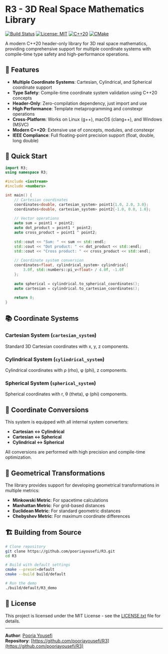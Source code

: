 # R3 - 3D Real Space Mathematics Library

[![Build Status](https://github.com/pooriayousefi/R3/actions/workflows/ci.yml/badge.svg)](https://github.com/pooriayousefi/R3/actions/workflows/ci.yml)
[![License: MIT](https://img.shields.io/badge/License-MIT-yellow.svg)](https://opensource.org/licenses/MIT)
[![C++20](https://img.shields.io/badge/C%2B%2B-20-blue.svg)](https://en.wikipedia.org/wiki/C%2B%2B20)
[![CMake](https://img.shields.io/badge/CMake-3.20%2B-green.svg)](https://cmake.org/)

A modern C++20 header-only library for 3D real space mathematics, providing comprehensive support for multiple coordinate systems with compile-time type safety and high-performance operations.

## 🚀 Features

- **Multiple Coordinate Systems**: Cartesian, Cylindrical, and Spherical coordinate support
- **Type Safety**: Compile-time coordinate system validation using C++20 concepts
- **Header-Only**: Zero-compilation dependency, just import and use
- **High Performance**: Template metaprogramming and constexpr operations
- **Cross-Platform**: Works on Linux (g++), macOS (clang++), and Windows (MSVC)
- **Modern C++20**: Extensive use of concepts, modules, and constexpr
- **IEEE Compliance**: Full floating-point precision support (float, double, long double)

## 🎯 Quick Start

```cpp
import R3;
using namespace R3;

#include <iostream>
#include <numbers>

int main() {
    // Cartesian coordinates
    coordinates<double, cartesian_system> point1{1.0, 2.0, 3.0};
    coordinates<double, cartesian_system> point2{-1.0, 0.0, 1.0};
    
    // Vector operations
    auto sum = point1 + point2;
    auto dot_product = point1 * point2;
    auto cross_product = point1 ^ point2;
    
    std::cout << "Sum: " << sum << std::endl;
    std::cout << "Dot product: " << dot_product << std::endl;
    std::cout << "Cross product: " << cross_product << std::endl;
    
    // Coordinate system conversion
    coordinates<float, cylindrical_system> cylindrical{
        3.0f, std::numbers::pi_v<float> / 4.0f, -1.0f
    };
    
    auto spherical = cylindrical.to_spherical_coordinates();
    auto cartesian = cylindrical.to_cartesian_coordinates();
    
    return 0;
}
```

## 📚 Coordinate Systems

### Cartesian System (`cartesian_system`)
Standard 3D Cartesian coordinates with x, y, z components.

### Cylindrical System (`cylindrical_system`)  
Cylindrical coordinates with ρ (rho), φ (phi), z components.

### Spherical System (`spherical_system`)
Spherical coordinates with r, θ (theta), φ (phi) components.

## 🔄 Coordinate Conversions

This system is equipped with all internal system converters:
- **Cartesian ↔ Cylindrical**
- **Cartesian ↔ Spherical** 
- **Cylindrical ↔ Spherical**

All conversions are performed with high precision and compile-time optimization.

## 📐 Geometrical Transformations

The library provides support for developing geometrical transformations in multiple metrics:
- **Minkowski Metric**: For spacetime calculations
- **Manhattan Metric**: For grid-based distances  
- **Euclidean Metric**: For standard geometric distances
- **Chebyshev Metric**: For maximum coordinate differences

## 🏗️ Building from Source

```bash
# Clone repository
git clone https://github.com/pooriayousefi/R3.git
cd R3

# Build with default settings
cmake --preset=default
cmake --build build/default

# Run the demo
./build/default/R3_demo
```

## 📄 License

This project is licensed under the MIT License - see the [LICENSE.txt](LICENSE.txt) file for details.

---

**Author**: [Pooria Yousefi](https://github.com/pooriayousefi)  
**Repository**: [https://github.com/pooriayousefi/R3](https://github.com/pooriayousefi/R3)
